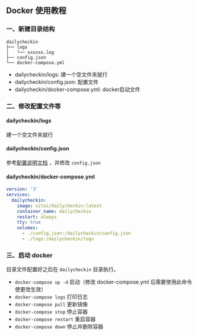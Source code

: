 ## Docker 使用教程

### 一、新建目录结构

```text
dailycheckin
├── logs
│   └── xxxxxx.log
├── config.json
└── docker-compose.yml
```

- dailycheckin/logs: 建一个空文件夹就行
- dailycheckin/config.json: 配置文件
- dailycheckin/docker-compose.yml: docker启动文件

### 二、修改配置文件等

#### dailycheckin/logs

建一个空文件夹就行

#### dailycheckin/config.json

参考[配置说明文档](./settings.md) ，并修改 `config.json`

#### dailycheckin/docker-compose.yml

```yaml
version: '3'
services:
  dailycheckin:
    image: sitoi/dailycheckin:latest
    container_name: dailycheckin
    restart: always
    tty: true
    volumes:
      - ./config.json:/dailycheckin/config.json
      - ./logs:/dailycheckin/logs
```

### 三、启动 docker

目录文件配置好之后在 `dailycheckin` 目录执行。

- `docker-compose up -d` 启动（修改 docker-compose.yml 后需要使用此命令使更改生效）
- `docker-compose logs` 打印日志
- `docker-compose pull` 更新镜像
- `docker-compose stop` 停止容器
- `docker-compose restart` 重启容器
- `docker-compose down` 停止并删除容器
